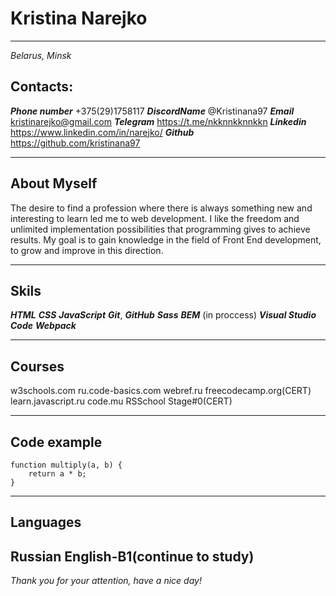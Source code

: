  # **Kristina Narejko**
---
*Belarus, Minsk*
## Contacts:
**_Phone number_** 
+375(29)1758117
 **_DiscordName_** 
@Kristinana97
**_Email_**  
<kristinarejko@gmail.com>
**_Telegram_** 
https://t.me/nkknnkknnkkn
**_Linkedin_** 
https://www.linkedin.com/in/narejko/
**_Github_** 
https://github.com/kristinana97

---
## About Myself
The desire to find a profession where there is always something new and interesting to learn led me to web development. I like the freedom and unlimited implementation possibilities that programming gives to achieve results. My goal is to gain knowledge in the field of Front End development, to grow and improve in this direction.

---
## Skils
**_HTML_**
**_CSS_**
**_JavaScript_**
**_Git_**, **_GitHub_**
**_Sass_**
**_BEM_** (in proccess)
**_Visual Studio Code_**
**_Webpack_**

---
## Courses
w3schools.com
ru.code-basics.com
webref.ru
freecodecamp.org(CERT)
learn.javascript.ru
code.mu
RSSchool Stage#0(CERT)

---
## Code example
```
function multiply(a, b) {
    return a * b;
}
```
---

## Languages
Russian
English-B1(continue to study)
---
*Thank you for your attention, have a nice day!*